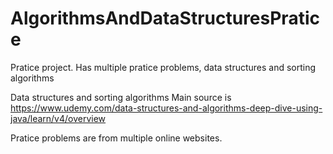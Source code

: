 # AlgorithmsAndDataStructuresPratice
Pratice project. Has multiple pratice problems, data structures and sorting algorithms

Data structures and sorting algorithms
Main source is https://www.udemy.com/data-structures-and-algorithms-deep-dive-using-java/learn/v4/overview

Pratice problems are from multiple online websites.
